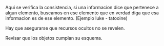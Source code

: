 Aqui se verifica la consistencia, si una informacion dice que pertenece a algun elemento, buscamos en ese elemento que en verdad diga que esa informacion es de ese elemento. (Ejemplo luke - tatooine)

Hay que asegurarse que recursos ocultos no se revelen.

Revisar que los objetos cumplan su esquema.

